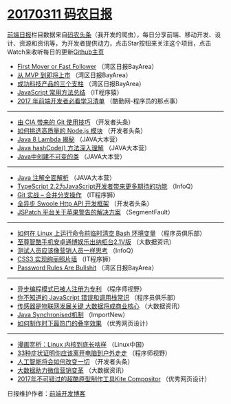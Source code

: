 # [20170311 码农日报](https://github.com/kujian/frontendDaily/blob/master/2017/03/11.md)

[前端日报](http://caibaojian.com/c/news)栏目数据来自[码农头条](http://hao.caibaojian.com/)（我开发的爬虫），每日分享前端、移动开发、设计、资源和资讯等，为开发者提供动力，点击Star按钮来关注这个项目，点击Watch来收听每日的更新[Github主页](https://github.com/kujian/frontendDaily)
* [First Mover or Fast Follower](http://hao.caibaojian.com/29494.html) （湾区日报BayArea）
* [从 MVP 到即将上市](http://hao.caibaojian.com/29495.html) （湾区日报BayArea）
* [成功科技产品的三个支柱](http://hao.caibaojian.com/29496.html) （湾区日报BayArea）
* [JavaScript 常用方法总结](http://hao.caibaojian.com/29670.html) （IT程序猿）
* [2017 年前端开发者必看学习清单](http://hao.caibaojian.com/29709.html) （酷勤网-程序员的那点事）

***
* [由 CIA 带来的 Git 使用技巧](http://hao.caibaojian.com/29716.html) （开发者头条）
* [如何挑选高质量的 Node.js 模块](http://hao.caibaojian.com/29722.html) （开发者头条）
* [Java 8 Lambda 揭秘](http://hao.caibaojian.com/29655.html) （JAVA大本营）
* [Java hashCode() 方法深入理解](http://hao.caibaojian.com/29656.html) （JAVA大本营）
* [Java中创建不可变的类](http://hao.caibaojian.com/29657.html) （JAVA大本营）

***
* [Java 注解全面解析](http://hao.caibaojian.com/29658.html) （JAVA大本营）
* [TypeScript 2.2为JavaScript开发者带来更多期待的功能](http://hao.caibaojian.com/29638.html) （InfoQ）
* [Git 实战 &#8211; 合并分支操作](http://hao.caibaojian.com/29710.html) （IT程序狮）
* [全异步 Swoole Http API 开发框架](http://hao.caibaojian.com/29720.html) （开发者头条）
* [JSPatch 平台关于苹果警告的解决方案](http://hao.caibaojian.com/29683.html) （SegmentFault）

***
* [如何在 Linux 上运行命令前临时清空 Bash 环境变量](http://hao.caibaojian.com/29660.html) （程序员俱乐部）
* [至尊智酷手机安卓通博娱乐出纳柜台2.1V版](http://hao.caibaojian.com/29701.html) （大数据资讯）
* [测试人员应该像营销人员一样思考](http://hao.caibaojian.com/29640.html) （InfoQ）
* [CSS3 实现绚丽照片墙](http://hao.caibaojian.com/29712.html) （IT程序狮）
* [Password Rules Are Bullshit](http://hao.caibaojian.com/29650.html) （湾区日报BayArea）

***
* [异步编程模式已被人注册为专利](http://hao.caibaojian.com/29691.html) （程序师视野）
* [你不知道的 JavaScript 错误和调用栈常识](http://hao.caibaojian.com/29661.html) （程序员俱乐部）
* [传感器是物联网发展关键 大数据将成商业核心](http://hao.caibaojian.com/29702.html) （大数据资讯）
* [Java Synchronised机制](http://hao.caibaojian.com/29641.html) （ImportNew）
* [如何制作时下最热门的叠字效果](http://hao.caibaojian.com/29714.html) （优秀网页设计）

***
* [漫画赏析：Linux 内核到底长啥样](http://hao.caibaojian.com/29651.html) （Linux中国）
* [33种症状证明你应该离开电脑到户外走走](http://hao.caibaojian.com/29692.html) （程序师视野）
* [人工智能将会如何改变一切](http://hao.caibaojian.com/29662.html) （开发者头条）
* [大数据助力微信营销变革](http://hao.caibaojian.com/29703.html) （大数据资讯）
* [2017年不可错过的超酷原型制作工具Kite Compositor](http://hao.caibaojian.com/29713.html) （优秀网页设计）

日报维护作者：[前端开发博客](http://caibaojian.com/) 